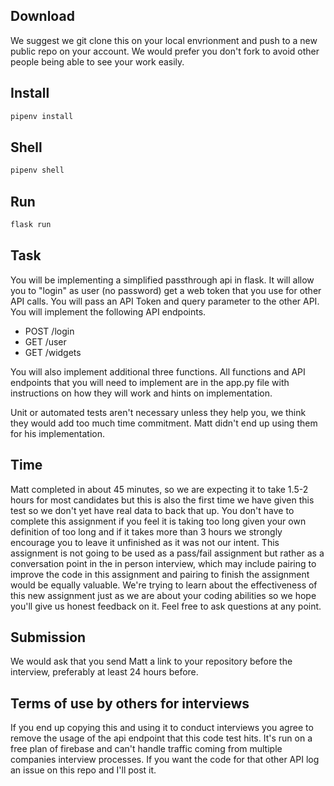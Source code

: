 ## Download 
We suggest we git clone this on your local envrionment and push to a new public repo on your account. 
We would prefer you don't fork to avoid other people being able to see your work easily.

## Install
```sh
pipenv install
```

## Shell
```sh
pipenv shell
```

## Run
```sh
flask run
```

## Task
You will be implementing a simplified passthrough api in flask. It will allow you to "login" as user (no password) get a web token that you use for other API calls. You will pass an API Token and query parameter to the other API. You will implement the following API endpoints.
- POST /login
- GET /user
- GET /widgets

You will also implement additional three functions. All functions and API endpoints that you will need to implement are in the app.py file with instructions on how they will work and hints on implementation.

Unit or automated tests aren't necessary unless they help you, we think they would add too much time commitment. Matt didn't end up using them for his implementation.

## Time
Matt completed in about 45 minutes, so we are expecting it to take 1.5-2 hours for most candidates but this is also the first time we have given this test so we don't yet have real data to back that up. You don't have to complete this assignment if you feel it is taking too long given your own definition of too long and if it takes more than 3 hours we strongly encourage you to leave it unfinished as it was not our intent. This assignment is not going to be used as a pass/fail assignment but rather as a conversation point in the in person interview, which may include pairing to improve the code in this assignment and pairing to finish the assignment would be equally valuable. We're trying to learn about the effectiveness of this new assignment just as we are about your coding abilities so we hope you'll give us honest feedback on it. Feel free to ask questions at any point.

## Submission 
We would ask that you send Matt a link to your repository before the interview, preferably at least 24 hours before.


## Terms of use by others for interviews
If you end up copying this and using it to conduct interviews you agree to remove the usage of the api endpoint that this code test hits. It's run on a free plan of firebase and can't handle traffic coming from multiple companies interview processes. If you want the code for that other API log an issue on this repo and I'll post it.
